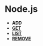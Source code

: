 # Node.js

- [**ADD**](https://ibb.co/jRH9nc3)
- [**GET**](https://ibb.co/88BMNbM)
- [**LIST**](https://ibb.co/QC3N4Nz)
- [**REMOVE**](https://ibb.co/G3r06Db)
